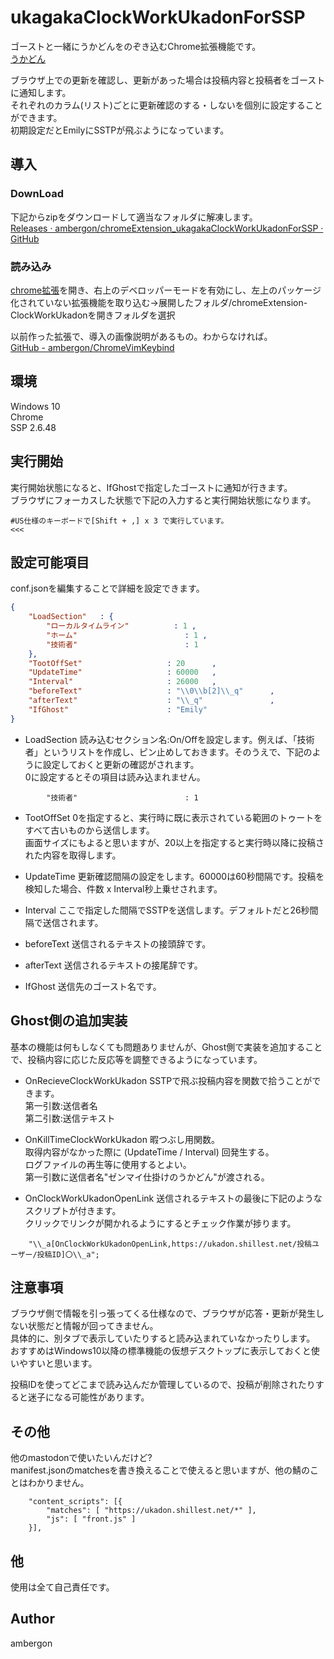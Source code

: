# ukagakaClockWorkUkadonForSSP
ゴーストと一緒にうかどんをのぞき込むChrome拡張機能です。<br>
[うかどん](https://ukadon.shillest.net/public/local)<br>

ブラウザ上での更新を確認し、更新があった場合は投稿内容と投稿者をゴーストに通知します。<br>
それぞれのカラム(リスト)ごとに更新確認のする・しないを個別に設定することができます。<br>
初期設定だとEmilyにSSTPが飛ぶようになっています。<br>



## 導入
### DownLoad
下記からzipをダウンロードして適当なフォルダに解凍します。<br>
[Releases · ambergon/chromeExtension_ukagakaClockWorkUkadonForSSP · GitHub](https://github.com/ambergon/chromeExtension_ukagakaClockWorkUkadonForSSP/releases)


### 読み込み
[chrome拡張](chrome://extensions/)を開き、右上のデベロッパーモードを有効にし、左上のパッケージ化されていない拡張機能を取り込む->展開したフォルダ/chromeExtension-ClockWorkUkadonを開きフォルダを選択<br>


以前作った拡張で、導入の画像説明があるもの。わからなければ。<br>
[GitHub - ambergon/ChromeVimKeybind](https://github.com/ambergon/ChromeVimKeybind)<br>


## 環境
Windows 10<br>
Chrome<br>
SSP 2.6.48<br>


## 実行開始
実行開始状態になると、IfGhostで指定したゴーストに通知が行きます。<br>
ブラウザにフォーカスした状態で下記の入力すると実行開始状態になります。<br>
```
#US仕様のキーボードで[Shift + ,] x 3 で実行しています。
<<<
```


## 設定可能項目
conf.jsonを編集することで詳細を設定できます。
```.json
{ 
    "LoadSection"   : { 
        "ローカルタイムライン"          : 1 ,
        "ホーム"                        : 1 ,
        "技術者"                        : 1 
    }, 
    "TootOffSet"                   : 20      ,
    "UpdateTime"                   : 60000   ,
    "Interval"                     : 26000   ,
    "beforeText"                   : "\\0\\b[2]\\_q"      ,
    "afterText"                    : "\\_q"               ,
    "IfGhost"                      : "Emily"
} 
```
- LoadSection
    読み込むセクション名:On/Offを設定します。例えば、「技術者」というリストを作成し、ピン止めしておきます。そのうえで、下記のように設定しておくと更新の確認がされます。<br>
    0に設定するとその項目は読み込まれません。<br>
```
        "技術者"                        : 1 
```

- TootOffSet
    0を指定すると、実行時に既に表示されている範囲のトゥートをすべて古いものから送信します。<br>
    画面サイズにもよると思いますが、20以上を指定すると実行時以降に投稿された内容を取得します。<br>

- UpdateTime
    更新確認間隔の設定をします。60000は60秒間隔です。投稿を検知した場合、件数 x Interval秒上乗せされます。<br>

- Interval
    ここで指定した間隔でSSTPを送信します。デフォルトだと26秒間隔で送信されます。<br>

- beforeText
    送信されるテキストの接頭辞です。<br>

- afterText
    送信されるテキストの接尾辞です。<br>

- IfGhost
    送信先のゴースト名です。<br>

    
## Ghost側の追加実装
基本の機能は何もしなくても問題ありませんが、Ghost側で実装を追加することで、投稿内容に応じた反応等を調整できるようになっています。<br>

- OnRecieveClockWorkUkadon
    SSTPで飛ぶ投稿内容を関数で拾うことができます。<br>
    第一引数:送信者名<br>
    第二引数:送信テキスト<br>

- OnKillTimeClockWorkUkadon
    暇つぶし用関数。<br>
    取得内容がなかった際に (UpdateTime / Interval) 回発生する。<br>
    ログファイルの再生等に使用するとよい。<br>
    第一引数に送信者名"ゼンマイ仕掛けのうかどん"が渡される。<br>

- OnClockWorkUkadonOpenLink
    送信されるテキストの最後に下記のようなスクリプトが付きます。<br>
    クリックでリンクが開かれるようにするとチェック作業が捗ります。<br>
```
    "\\_a[OnClockWorkUkadonOpenLink,https://ukadon.shillest.net/投稿ユーザー/投稿ID]〇\\_a";
```


## 注意事項
ブラウザ側で情報を引っ張ってくる仕様なので、ブラウザが応答・更新が発生しない状態だと情報が回ってきません。<br>
具体的に、別タブで表示していたりすると読み込まれていなかったりします。<br>
おすすめはWindows10以降の標準機能の仮想デスクトップに表示しておくと使いやすいと思います。<br>


投稿IDを使ってどこまで読み込んだか管理しているので、投稿が削除されたりすると迷子になる可能性があります。<br>


## その他
他のmastodonで使いたいんだけど?<br>
manifest.jsonのmatchesを書き換えることで使えると思いますが、他の鯖のことはわかりません。<br>
```
    "content_scripts": [{
        "matches": [ "https://ukadon.shillest.net/*" ],
        "js": [ "front.js" ]
    }],
```


## 他
使用は全て自己責任です。<br>


## Author
ambergon










